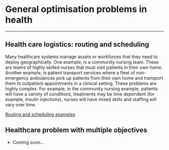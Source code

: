 # General optimisation problems in health
---

## Health care logistics: routing and scheduling

Many healthcare systems manage assets or workforces that they need to deploy geographically.  One example, is a community nursing team.  These are teams of highly skilled nurses that must visit patients in their own home. Another example, is patient transport services where a fleet of non-emergency ambulances pick up patients from their own home and transport them to outpatient appointments in a clinical setting.  These problems are highly complex.  For example, in the community nursing example, patients will have a variety of conditions, treatments may be time dependent (for example, insulin injections), nurses will have mixed skills and staffing will vary over time.

[Routing and scheduling examples](https://juliaforhealthcare/routing_methods)

## Healthcare problem with multiple objectives

* Coming soon...